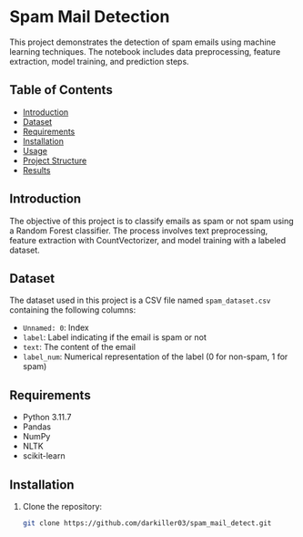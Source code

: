 # Spam Mail Detection

This project demonstrates the detection of spam emails using machine learning techniques. The notebook includes data preprocessing, feature extraction, model training, and prediction steps.

## Table of Contents
- [Introduction](#introduction)
- [Dataset](#dataset)
- [Requirements](#requirements)
- [Installation](#installation)
- [Usage](#usage)
- [Project Structure](#project-structure)
- [Results](#results)

## Introduction
The objective of this project is to classify emails as spam or not spam using a Random Forest classifier. The process involves text preprocessing, feature extraction with CountVectorizer, and model training with a labeled dataset.

## Dataset
The dataset used in this project is a CSV file named `spam_dataset.csv` containing the following columns:
- `Unnamed: 0`: Index
- `label`: Label indicating if the email is spam or not
- `text`: The content of the email
- `label_num`: Numerical representation of the label (0 for non-spam, 1 for spam)

## Requirements
- Python 3.11.7
- Pandas
- NumPy
- NLTK
- scikit-learn

## Installation
1. Clone the repository:
   ```bash
   git clone https://github.com/darkiller03/spam_mail_detect.git
